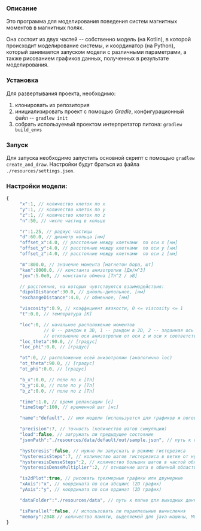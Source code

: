 ### Описание

Это программа для моделирования поведения систем магнитных моментов в магнитных полях.

Она состоит из двух частей -- собственно модель (на Kotlin), в которой происходит моделирование системы, 
и координатор (на Python), который занимается запуском модели с различными параметрами, а также рисованием графиков
данных, полученных в результате моделирования.  
 
### Установка

Для развертывания проекта, необходимо:
 1. клонировать из репозитория
 2. инициализировать проект с помощью *Gradle*, конфигурационный файл -- `gradlew init` 
 3. собрать используемый проектом интерпретатор питона: `gradlew build_envs`

### Запуск

Для запуска необходимо запустить основной скрипт с помощью `gradlew create_and_draw`. Настройки будут браться из файла
`./resources/settings.json`.

### Настройки модели:

```javascript
{
     "x":1, // количество клеток по x
     "y":1, // количество клеток по y
     "z":1, // количество клеток по z
     "n":50, // число частиц в кольце

     "r":1.25, // радиус частицы
     "d":60.0, // диаметр кольца [нм]
     "offset_x":4.0, // расстояние между клетками  по оси x [нм]
     "offset_y":4.0, // расстояние между клетками  по оси y [нм]
     "offset_z":4.0, // расстояние между клетками  по оси z [нм]

     "m":800.0, // значение момента [магнетон бора, шт]
     "kan":8000.0, // константа анизотропии [Дж/м^3]
     "jex":5.0e0, // константа обмена [Тл^2 / эВ]

     // расстояния, на которых чувтствуются взаимодействия:
     "dipolDistance":30.0, // диполь-дипольное, [нм]
     "exchangeDistance":4.0, // обменное, [нм]

     "viscosity":0.9, // коэффициент вязкости, 0 <= viscosity <= 1
     "t":0.0, // температура [К]

     "loc":0, // начальное расположение моментов
              // 0 -- рандом в 3D, 1 -- рандом в 2D, 2 -- заданная ось
              // отклонение оси анизотропии от оси z и оси x соответственно
     "loc_theta":90.0, // [градус]
     "loc_phi":0.0, // [градус]

     "ot":0, // расположение осей анизотропии (аналогично loc)
     "ot_theta":90.0, // [градус]
     "ot_phi":0.0, // [градус]

     "b_x":0.0, // поле по x [Тл]
     "b_y":0.0, // поле по y [Тл]
     "b_z":0.0, // поле по z [Тл]

     "time":1.0, // время релаксации [с]
     "timeStep":100, // временной шаг [нс]

     "name":"default", // имя модели (используется для графиков и логов)

     "precision":7, // точность (количество шагов симуляции)
     "load":false, // загружать ли предыдущее состояние
     "jsonPath":"./resources/data/default/out/sample.json", // путь к сохраненному состоянию

     "hysteresis":false, // нужно ли запускать в режиме гистерезиса
     "hysteresisSteps":7, // количество шагов гистерезиса в ветке от нуля до края
     "hysteresisDenseSteps":2, // количество больших шагов в частой области
     "hysteresisDenseMultiplier":2, // отношение шага в обычной области к шагу в частой области

     "is2dPlot":true, // рисовать трехмерные графики или двумерные
     "xAxis":"x", // координата по оси абсциис (2D график)
     "yAxis":"y", // координата по оси ординат (2D график)

     "dataFolder":"./resources/data", // путь к папке для выходных данных

     "isParallel":false, // использовать ли параллельные вычисления
     "memory":2048 // количество памяти, выделяемой для java-машины, Мбайт
}
```